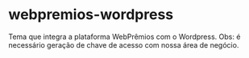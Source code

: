 # webpremios-wordpress
Tema que integra a plataforma WebPrêmios com o Wordpress. Obs: é necessário geração de chave de acesso com nossa área de negócio.
